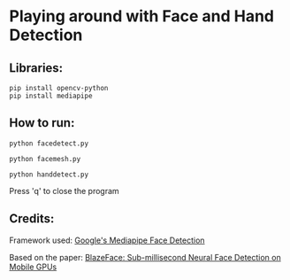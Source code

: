 # Playing around with Face and Hand Detection


## Libraries:

``` 
pip install opencv-python
pip install mediapipe
```

## How to run:

```
python facedetect.py
```

```
python facemesh.py
```

```
python handdetect.py
```

Press 'q' to close the program


## Credits: 

Framework used: [Google's Mediapipe Face Detection](https://google.github.io/mediapipe/solutions/face_detection.html)

Based on the paper: [BlazeFace: Sub-millisecond Neural Face Detection on Mobile GPUs](https://arxiv.org/pdf/1907.05047.pdf)
